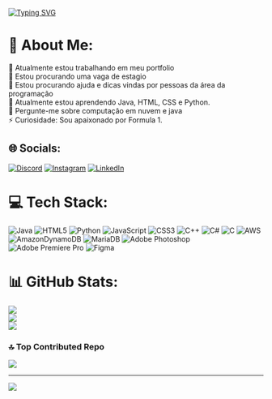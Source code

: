 <a href="https://git.io/typing-svg"><img src="https://readme-typing-svg.demolab.com?font=Fira+Code&size=22&duration=2500&pause=250&color=3225F7&random=false&width=435&lines=Tenho+19+anos+e+busco+me+tornar;Um+desenvolvedor+jr" alt="Typing SVG" /></a>

# 💫 About Me:
🔭 Atualmente estou trabalhando em meu portfolio<br>👯 Estou procurando uma vaga de estagio<br>🤝 Estou procurando ajuda e dicas vindas por pessoas da área da programação<br>🌱 Atualmente estou aprendendo Java, HTML, CSS e Python.<br>💬 Pergunte-me sobre computação em nuvem e java<br>⚡ Curiosidade: Sou apaixonado por Formula 1.


## 🌐 Socials:
[![Discord](https://img.shields.io/badge/Discord-%237289DA.svg?logo=discord&logoColor=white)](https://discord.gg/fallpas) [![Instagram](https://img.shields.io/badge/Instagram-%23E4405F.svg?logo=Instagram&logoColor=white)](https://instagram.com/joaobpclima) [![LinkedIn](https://img.shields.io/badge/LinkedIn-%230077B5.svg?logo=linkedin&logoColor=white)](https://linkedin.com/in/joaoboscolimadev) 

# 💻 Tech Stack:
![Java](https://img.shields.io/badge/java-%23ED8B00.svg?style=for-the-badge&logo=openjdk&logoColor=white) ![HTML5](https://img.shields.io/badge/html5-%23E34F26.svg?style=for-the-badge&logo=html5&logoColor=white) ![Python](https://img.shields.io/badge/python-3670A0?style=for-the-badge&logo=python&logoColor=ffdd54) ![JavaScript](https://img.shields.io/badge/javascript-%23323330.svg?style=for-the-badge&logo=javascript&logoColor=%23F7DF1E) ![CSS3](https://img.shields.io/badge/css3-%231572B6.svg?style=for-the-badge&logo=css3&logoColor=white) ![C++](https://img.shields.io/badge/c++-%2300599C.svg?style=for-the-badge&logo=c%2B%2B&logoColor=white) ![C#](https://img.shields.io/badge/c%23-%23239120.svg?style=for-the-badge&logo=c-sharp&logoColor=white) ![C](https://img.shields.io/badge/c-%2300599C.svg?style=for-the-badge&logo=c&logoColor=white) ![AWS](https://img.shields.io/badge/AWS-%23FF9900.svg?style=for-the-badge&logo=amazon-aws&logoColor=white) ![AmazonDynamoDB](https://img.shields.io/badge/Amazon%20DynamoDB-4053D6?style=for-the-badge&logo=Amazon%20DynamoDB&logoColor=white) ![MariaDB](https://img.shields.io/badge/MariaDB-003545?style=for-the-badge&logo=mariadb&logoColor=white) ![Adobe Photoshop](https://img.shields.io/badge/adobe%20photoshop-%2331A8FF.svg?style=for-the-badge&logo=adobe%20photoshop&logoColor=white) ![Adobe Premiere Pro](https://img.shields.io/badge/Adobe%20Premiere%20Pro-9999FF.svg?style=for-the-badge&logo=Adobe%20Premiere%20Pro&logoColor=white) ![Figma](https://img.shields.io/badge/figma-%23F24E1E.svg?style=for-the-badge&logo=figma&logoColor=white)
# 📊 GitHub Stats:
![](https://github-readme-stats.vercel.app/api?username=DevJBosco&theme=nightowl&hide_border=false&include_all_commits=true&count_private=true)<br/>
![](https://github-readme-streak-stats.herokuapp.com/?user=DevJBosco&theme=nightowl&hide_border=false)<br/>
![](https://github-readme-stats.vercel.app/api/top-langs/?username=DevJBosco&theme=nightowl&hide_border=false&include_all_commits=true&count_private=true&layout=compact)

### 🔝 Top Contributed Repo
![](https://github-contributor-stats.vercel.app/api?username=DevJBosco&limit=5&theme=algolia&combine_all_yearly_contributions=true)

---
[![](https://visitcount.itsvg.in/api?id=DevJBosco&icon=0&color=1)](https://visitcount.itsvg.in)

<!-- Proudly created with GPRM ( https://gprm.itsvg.in ) -->
